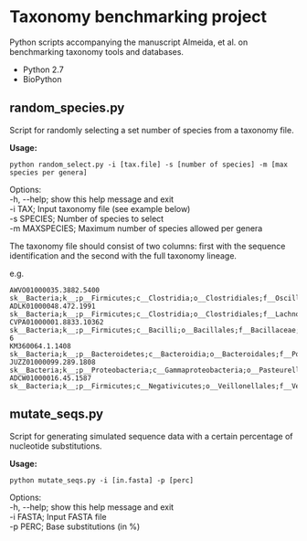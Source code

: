Taxonomy benchmarking project
=============================

Python scripts accompanying the manuscript Almeida, et al. on benchmarking taxonomy tools and databases.

* Python 2.7
* BioPython

## random_species.py

Script for randomly selecting a set number of species from a taxonomy file.

<b>Usage:</b>
```
python random_select.py -i [tax.file] -s [number of species] -m [max species per genera]
```
Options:  
-h, --help; show this help message and exit  
-i  TAX; Input taxonomy file (see example below)  
-s  SPECIES; Number of species to select    
-m  MAXSPECIES; Maximum number of species allowed per genera

The taxonomy file should consist of two columns: first with the sequence identification and the second with the full taxonomy lineage.

e.g.
```
AWVO01000035.3882.5400	sk__Bacteria;k__;p__Firmicutes;c__Clostridia;o__Clostridiales;f__Oscillospiraceae;g__Oscillibacter;s__Oscillibacter_sp._KLE_1745
ADLK01000048.472.1991	sk__Bacteria;k__;p__Firmicutes;c__Clostridia;o__Clostridiales;f__Lachnospiraceae;g__Lachnoclostridium;s__[Clostridium]_citroniae
CVPA01000001.8833.10362	sk__Bacteria;k__;p__Firmicutes;c__Bacilli;o__Bacillales;f__Bacillaceae;g__Bacillus;s__Bacillus_sp._Co1-6
KM360064.1.1408	sk__Bacteria;k__;p__Bacteroidetes;c__Bacteroidia;o__Bacteroidales;f__Porphyromonadaceae;g__Porphyromonas;s__Porphyromonas_katsikii
JUZZ01000099.289.1808	sk__Bacteria;k__;p__Proteobacteria;c__Gammaproteobacteria;o__Pasteurellales;f__Pasteurellaceae;g__Haemophilus;s__Haemophilus_parainfluenzae
ADCW01000016.45.1587	sk__Bacteria;k__;p__Firmicutes;c__Negativicutes;o__Veillonellales;f__Veillonellaceae;g__Veillonella;s__Veillonella_sp._6_1_27
```
## mutate_seqs.py

Script for generating simulated sequence data with a certain percentage of nucleotide substitutions. 

<b>Usage:</b>
```
python mutate_seqs.py -i [in.fasta] -p [perc]
```
Options:  
-h, --help; show this help message and exit  
-i FASTA; Input FASTA file  
-p PERC; Base substitutions (in %)  
